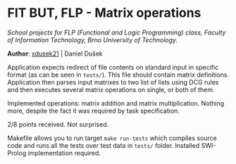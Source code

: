 # FIT BUT, FLP - Matrix operations
*School projects for FLP (Functional and Logic Programming) class, Faculty of Information Technology, Brno University of Technology.*
 
**Author**: [xdusek21](mailto:xdusek21@stud.fit.vutbr.cz) | Daniel Dušek

Application expects redirect of file contents on standard input in specific format (as can be seen in `tests/`). This file should contain matrix definitions. Application then parses input matrixes to two list of lists using DCG rules and then executes several matrix operations on single, or both of them. 

Implemented operations: matrix addition and matrix multiplication. Nothing more, despite the fact it was required by task specification.

2/8 points received. Not surprised.

Makefile allows you to run target `make run-tests` which compiles source code and runs all the tests over test data in `tests/` folder. Installed SWI-Prolog implementation required.
